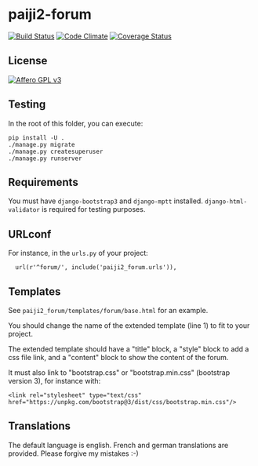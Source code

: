 paiji2-forum
============


[![Build Status](https://travis-ci.org/rezometz/django-paiji2-forum.svg?branch=Django1.10)](https://travis-ci.org/rezometz/django-paiji2-forum)
[![Code Climate](https://codeclimate.com/github/rezometz/django-paiji2-forum/badges/gpa.svg)](https://codeclimate.com/github/rezometz/django-paiji2-forum)
[![Coverage Status](https://coveralls.io/repos/rezometz/django-paiji2-forum/badge.svg?branch=Django1.10&service=github)](https://coveralls.io/github/rezometz/django-paiji2-forum?branch=Django1.10)

License
-------

[![Affero GPL v3](http://www.gnu.org/graphics/agplv3-88x31.png)](http://www.gnu.org/licenses/agpl-3.0.html)

Testing
-------

In the root of this folder, you can execute:
```
pip install -U .
./manage.py migrate
./manage.py createsuperuser
./manage.py runserver
```

Requirements
------------

You must have `django-bootstrap3` and `django-mptt` installed.
`django-html-validator` is required for testing purposes.

URLconf
-------

For instance, in the `urls.py` of your project:

```
  url(r'^forum/', include('paiji2_forum.urls')),
```

Templates
---------

See `paiji2_forum/templates/forum/base.html` for an example.

You should change the name of the extended template (line 1) to fit to your project.

The extended template should have a "title" block, a "style" block to add a css file link, and a "content" block to show the content of the forum.

It must also link to "bootstrap.css" or "bootstrap.min.css" (bootstrap version 3), for instance with:
```
<link rel="stylesheet" type="text/css" href="https://unpkg.com/bootstrap@3/dist/css/bootstrap.min.css"/>
```

Translations
------------

The default language is english. French and german translations are provided. Please forgive my mistakes :-)
